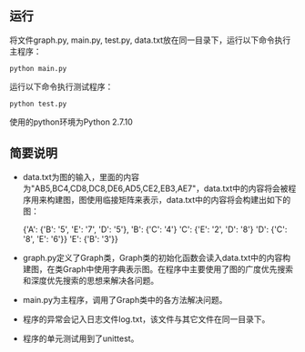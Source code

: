 ## 运行

将文件graph.py, main.py, test.py, data.txt放在同一目录下，运行以下命令执行主程序：
	
	python main.py
	

运行以下命令执行测试程序：

	python test.py
	
使用的python环境为Python 2.7.10

## 简要说明

* data.txt为图的输入，里面的内容为"AB5,BC4,CD8,DC8,DE6,AD5,CE2,EB3,AE7"，data.txt中的内容将会被程序用来构建图，图使用临接矩阵来表示，data.txt中的内容将会构建出如下的图：

	{'A': {'B': '5', 'E': '7', 'D': '5'},
	 'B': {'C': '4'}
	 'C': {'E': '2', 'D': '8'}
	 'D': {'C': '8', 'E': '6'}}
	 'E': {'B': '3'}}
	 
* graph.py定义了Graph类，Graph类的初始化函数会读入data.txt中的内容构建图，在类Graph中使用字典表示图。在程序中主要使用了图的广度优先搜索和深度优先搜索的思想来解决各问题。
* main.py为主程序，调用了Graph类中的各方法解决问题。
* 程序的异常会记入日志文件log.txt，该文件与其它文件在同一目录下。
* 程序的单元测试用到了unittest。
